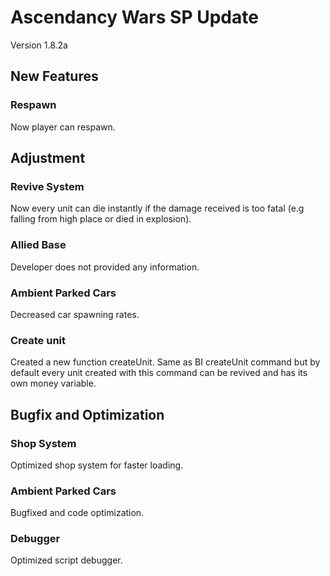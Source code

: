 # Ascendancy Wars SP Update
Version 1.8.2a

## New Features
### Respawn
Now player can respawn.

## Adjustment
### Revive System
Now every unit can die instantly if the damage received is too fatal (e.g falling from high place or died in explosion).

### Allied Base
Developer does not provided any information.

### Ambient Parked Cars
Decreased car spawning rates.

### Create unit
Created a new function createUnit. Same as BI createUnit command but by default every unit created with this command can be revived and has its own money variable.

## Bugfix and Optimization
### Shop System
Optimized shop system for faster loading.

### Ambient Parked Cars
Bugfixed and code optimization.

### Debugger
Optimized script debugger.
